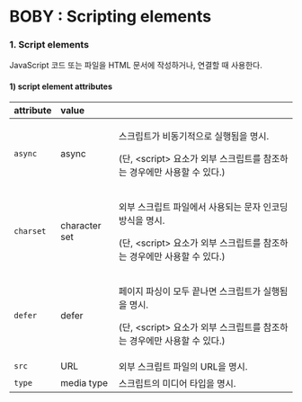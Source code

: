 # BOBY : Scripting elements

### 1.  Script elements

JavaScript 코드 또는 파일을 HTML 문서에 작성하거나, 연결할 때 사용한다.

#### 1\) script element attributes

<table>
  <thead>
    <tr>
      <th style="text-align:left">attribute</th>
      <th style="text-align:left">value</th>
      <th style="text-align:left"></th>
    </tr>
  </thead>
  <tbody>
    <tr>
      <td style="text-align:left"><code>async</code>
      </td>
      <td style="text-align:left">async</td>
      <td style="text-align:left">
        <p>&#xC2A4;&#xD06C;&#xB9BD;&#xD2B8;&#xAC00; &#xBE44;&#xB3D9;&#xAE30;&#xC801;&#xC73C;&#xB85C;
          &#xC2E4;&#xD589;&#xB428;&#xC744; &#xBA85;&#xC2DC;.</p>
        <p>(&#xB2E8;, &lt;script&gt; &#xC694;&#xC18C;&#xAC00; &#xC678;&#xBD80; &#xC2A4;&#xD06C;&#xB9BD;&#xD2B8;&#xB97C;
          &#xCC38;&#xC870;&#xD558;&#xB294; &#xACBD;&#xC6B0;&#xC5D0;&#xB9CC; &#xC0AC;&#xC6A9;&#xD560;
          &#xC218; &#xC788;&#xB2E4;.)</p>
      </td>
    </tr>
    <tr>
      <td style="text-align:left"><code>charset</code>
      </td>
      <td style="text-align:left">character set</td>
      <td style="text-align:left">
        <p>&#xC678;&#xBD80; &#xC2A4;&#xD06C;&#xB9BD;&#xD2B8; &#xD30C;&#xC77C;&#xC5D0;&#xC11C;
          &#xC0AC;&#xC6A9;&#xB418;&#xB294; &#xBB38;&#xC790; &#xC778;&#xCF54;&#xB529;
          &#xBC29;&#xC2DD;&#xC744; &#xBA85;&#xC2DC;.</p>
        <p>(&#xB2E8;, &lt;script&gt; &#xC694;&#xC18C;&#xAC00; &#xC678;&#xBD80; &#xC2A4;&#xD06C;&#xB9BD;&#xD2B8;&#xB97C;
          &#xCC38;&#xC870;&#xD558;&#xB294; &#xACBD;&#xC6B0;&#xC5D0;&#xB9CC; &#xC0AC;&#xC6A9;&#xD560;
          &#xC218; &#xC788;&#xB2E4;.)</p>
      </td>
    </tr>
    <tr>
      <td style="text-align:left"><code>defer</code>
      </td>
      <td style="text-align:left">defer</td>
      <td style="text-align:left">
        <p>&#xD398;&#xC774;&#xC9C0; &#xD30C;&#xC2F1;&#xC774; &#xBAA8;&#xB450; &#xB05D;&#xB098;&#xBA74;
          &#xC2A4;&#xD06C;&#xB9BD;&#xD2B8;&#xAC00; &#xC2E4;&#xD589;&#xB428;&#xC744;
          &#xBA85;&#xC2DC;.</p>
        <p>(&#xB2E8;, &lt;script&gt; &#xC694;&#xC18C;&#xAC00; &#xC678;&#xBD80; &#xC2A4;&#xD06C;&#xB9BD;&#xD2B8;&#xB97C;
          &#xCC38;&#xC870;&#xD558;&#xB294; &#xACBD;&#xC6B0;&#xC5D0;&#xB9CC; &#xC0AC;&#xC6A9;&#xD560;
          &#xC218; &#xC788;&#xB2E4;.)</p>
      </td>
    </tr>
    <tr>
      <td style="text-align:left"><code>src</code>
      </td>
      <td style="text-align:left">URL</td>
      <td style="text-align:left">&#xC678;&#xBD80; &#xC2A4;&#xD06C;&#xB9BD;&#xD2B8; &#xD30C;&#xC77C;&#xC758;
        URL&#xC744; &#xBA85;&#xC2DC;.</td>
    </tr>
    <tr>
      <td style="text-align:left"><code>type</code>
      </td>
      <td style="text-align:left">media type</td>
      <td style="text-align:left">&#xC2A4;&#xD06C;&#xB9BD;&#xD2B8;&#xC758; &#xBBF8;&#xB514;&#xC5B4; &#xD0C0;&#xC785;&#xC744;
        &#xBA85;&#xC2DC;.</td>
    </tr>
  </tbody>
</table>

